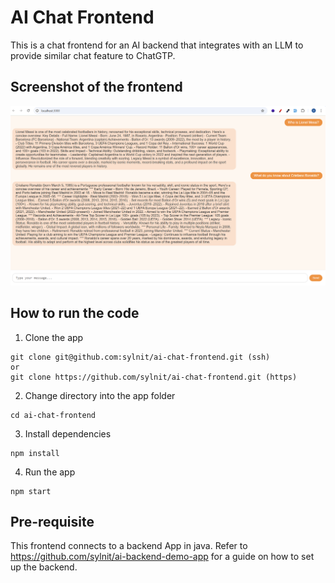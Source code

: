 # AI Chat Frontend
This is a chat frontend for an AI backend that integrates with an LLM to provide similar chat feature to ChatGTP.

## Screenshot of the frontend
![Alt text](./screenshot%202025-07-16%20144350.png "Frontend screenshot")

## How to run the code
1. Clone the app
```
git clone git@github.com:sylnit/ai-chat-frontend.git (ssh)
or 
git clone https://github.com/sylnit/ai-chat-frontend.git (https)

```

2. Change directory into the app folder

```
cd ai-chat-frontend
```

3. Install dependencies

```
npm install
```

4. Run the app

```
npm start

```

## Pre-requisite
This frontend connects to a backend App in java. Refer to https://github.com/sylnit/ai-backend-demo-app for a guide on how to set up the backend.